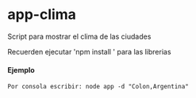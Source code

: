# app-clima
Script para mostrar el clima de las ciudades 

Recuerden ejecutar 'npm install ' para las librerias

#### Ejemplo

```
Por consola escribir: node app -d "Colon,Argentina"
